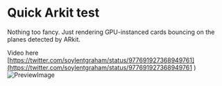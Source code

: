 Quick Arkit test
============================
Nothing too fancy. Just rendering GPU-instanced cards bouncing on the planes detected by ARkit.

Video here [https://twitter.com/soylentgraham/status/977691927368949761](https://twitter.com/soylentgraham/status/977691927368949761
)
![PreviewImage](https://pbs.twimg.com/media/DZF8OOzXkAANzpP.jpg)

